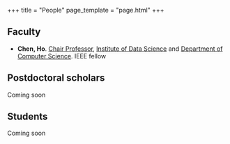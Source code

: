 +++
title = "People"
page_template = "page.html"
+++

## Faculty

- <strong>Chen, Ho</strong>. [Chair Professor](https://datascience.hku.hk/people/ho-chen/), [Institute of Data Science](https://datascience.hku.hk) and [Department of Computer Science](https://www.cs.hku.hk). IEEE fellow

## Postdoctoral scholars

Coming soon

## Students

Coming soon